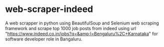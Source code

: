 # web-scraper-indeed
A web scrapper in python using BeautifulSoup and Selenium web scraping framework and scrape top 1000 job posts from indeed  using url "https://www.indeed.co.in/jobs?q=&amp;l=Bengaluru%2C+Karnataka" for software developer role in Bangaluru.
